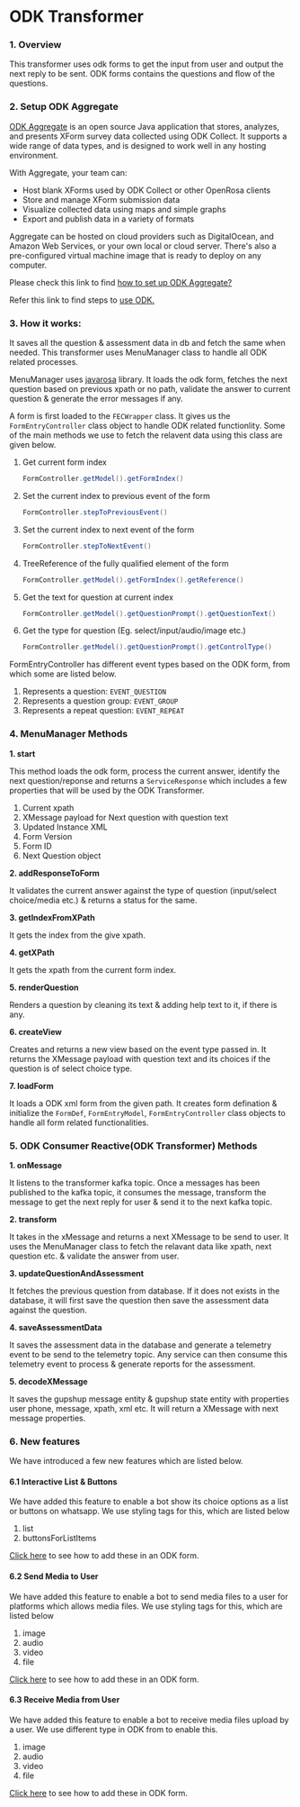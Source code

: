 # ODK Transformer

### 1. Overview

This transformer uses odk forms to get the input from user and output the next reply to be sent. ODK forms contains the questions and flow of the questions.

### 2. Setup ODK Aggregate

[ODK Aggregate](https://docs.getodk.org/aggregate-intro/) is an open source Java application that stores, analyzes, and presents XForm survey data collected using ODK Collect. It supports a wide range of data types, and is designed to work well in any hosting environment.

With Aggregate, your team can:

* Host blank XForms used by ODK Collect or other OpenRosa clients
* Store and manage XForm submission data
* Visualize collected data using maps and simple graphs
* Export and publish data in a variety of formats

Aggregate can be hosted on cloud providers such as DigitalOcean, and Amazon Web Services, or your own local or cloud server. There's also a pre-configured virtual machine image that is ready to deploy on any computer.

Please check this link to find [how to set up ODK Aggregate?](https://docs.getodk.org/aggregate-setup/)

Refer this link to find steps to [use ODK.](https://docs.getodk.org/aggregate-use/)

### 3. How it works:

It saves all the question & assessment data in db and fetch the same when needed. This transformer uses MenuManager class to handle all ODK related processes.

MenuManager uses [javarosa](https://mvnrepository.com/artifact/org.getodk/javarosa/3.3.0) library. It loads the odk form, fetches the next question based on previous xpath or no path, validate the answer to current question & generate the error messages if any.

A form is first loaded to the `FECWrapper` class. It gives us the `FormEntryController` class object to handle ODK related functionlity. Some of the main methods we use to fetch the relavent data using this class are given below.

1.  Get current form index

    ```java
    FormController.getModel().getFormIndex()
    ```
2.  Set the current index to previous event of the form

    ```java
    FormController.stepToPreviousEvent()
    ```
3.  Set the current index to next event of the form

    ```java
    FormController.stepToNextEvent()
    ```
4.  TreeReference of the fully qualified element of the form

    ```java
    FormController.getModel().getFormIndex().getReference()
    ```
5.  Get the text for question at current index

    ```java
    FormController.getModel().getQuestionPrompt().getQuestionText()
    ```
6.  Get the type for question (Eg. select/input/audio/image etc.)

    ```java
    FormController.getModel().getQuestionPrompt().getControlType()
    ```

FormEntryController has different event types based on the ODK form, from which some are listed below.

1. Represents a question: `EVENT_QUESTION`
2. Represents a question group: `EVENT_GROUP`
3. Represents a repeat question: `EVENT_REPEAT`

### 4. MenuManager Methods

**1. start**

This method loads the odk form, process the current answer, identify the next question/reponse and returns a `ServiceResponse` which includes a few properties that will be used by the ODK Transformer.

1. Current xpath
2. XMessage payload for Next question with question text
3. Updated Instance XML
4. Form Version
5. Form ID
6. Next Question object

**2. addResponseToForm**

It validates the current answer against the type of question (input/select choice/media etc.) & returns a status for the same.

**3. getIndexFromXPath**

It gets the index from the give xpath.

**4. getXPath**

It gets the xpath from the current form index.

**5. renderQuestion**

Renders a question by cleaning its text & adding help text to it, if there is any.

**6. createView**

Creates and returns a new view based on the event type passed in. It returns the XMessage payload with question text and its choices if the question is of select choice type.

**7. loadForm**

It loads a ODK xml form from the given path. It creates form defination & initialize the `FormDef`, `FormEntryModel`, `FormEntryController` class objects to handle all form related functionalities.

### 5. ODK Consumer Reactive(ODK Transformer) Methods

**1. onMessage**

It listens to the transformer kafka topic. Once a messages has been published to the kafka topic, it consumes the message, transform the message to get the next reply for user & send it to the next kafka topic.

**2. transform**

It takes in the xMessage and returns a next XMessage to be send to user. It uses the MenuManager class to fetch the relavant data like xpath, next question etc. & validate the answer from user.

**3. updateQuestionAndAssessment**

It fetches the previous question from database. If it does not exists in the database, it will first save the question then save the assessment data against the question.

**4. saveAssessmentData**

It saves the assessment data in the database and generate a telemetry event to be send to the telemetry topic. Any service can then consume this telemetry event to process & generate reports for the assessment.

**5. decodeXMessage**

It saves the gupshup message entity & gupshup state entity with properties user phone, message, xpath, xml etc. It will return a XMessage with next message properties.

### 6. New features

We have introduced a few new features which are listed below.

#### 6.1 Interactive List & Buttons

We have added this feature to enable a bot show its choice options as a list or buttons on whatsapp. We use styling tags for this, which are listed below

1. list
2. buttonsForListItems

[Click here](interactive-messages.md) to see how to add these in an ODK form.

#### 6.2 Send Media to User

We have added this feature to enable a bot to send media files to a user for platforms which allows media files. We use styling tags for this, which are listed below

1. image
2. audio
3. video
4. file

[Click here](media-messages.md#1.-send-media-to-user) to see how to add these in an ODK form.

#### 6.3 Receive Media from User

We have added this feature to enable a bot to receive media files upload by a user. We use different type in ODK from to enable this.

1. image
2. audio
3. video
4. file

[Click here](media-messages.md#2.-receive-media-from-user) to see how to add these in ODK form.

